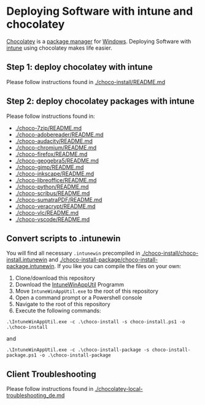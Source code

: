 # Deploying Software with intune and chocolatey

[Chocolatey](https://chocolatey.org/) is a [package manager](https://en.wikipedia.org/wiki/Package_manager) for [Windows](https://en.wikipedia.org/wiki/Microsoft_Windows). Deploying Software with [intune](https://de.wikipedia.org/wiki/Microsoft_Intune) using chocolatey makes life easier.

## Step 1: deploy chocolatey with intune

Please follow instructions found in [./choco-install/README.md](./choco-install/README.md)

## Step 2: deploy chocolatey packages with intune

Please follow instructions found in:

- [./choco-7zip/README.md](./choco-7zip/README.md)
- [./choco-adobereader/README.md](./choco-adobereader/README.md)
- [./choco-audacity/README.md](./choco-audacity/README.md)
- [./choco-chromium/README.md](./choco-chromium/README.md)
- [./choco-firefox/README.md](./choco-firefox/README.md)
- [./choco-geogebra5/README.md](./choco-geogebra5/README.md)
- [./choco-gimp/README.md](./choco-gimp/README.md)
- [./choco-inkscape/README.md](./choco-inkscape/README.md)
- [./choco-libreoffice/README.md](./choco-libreoffice/README.md)
- [./choco-python/README.md](./choco-python/README.md)
- [./choco-scribus/README.md](./choco-scribus/README.md)
- [./choco-sumatraPDF/README.md](./choco-sumatraPDF/README.md)
- [./choco-veracrypt/README.md](./choco-veracrypt/README.md)
- [./choco-vlc/README.md](./choco-vlc/README.md)
- [./choco-vscode/README.md](./choco-vscode/README.md)


## Convert scripts to .intunewin

You will find all necessary `.intunewin` precompiled in [./choco-install/choco-install.intunewin](./choco-install/choco-install.intunewin?raw=true) and [./choco-install-package/choco-install-package.intunewin](./choco-install-package/choco-install-package.intunewin?raw=true). If you like you can compile the files on your own:

1. Clone/download this repository
2. Download the [IntuneWinAppUtil](https://github.com/Microsoft/Microsoft-Win32-Content-Prep-Tool) Programm
3. Move `IntuneWinAppUtil.exe` to the root of this repository
4. Open a command prompt or a Powershell console
5. Navigate to the root of this repository
6. Execute the following commands:

```
.\IntuneWinAppUtil.exe -c .\choco-install -s choco-install.ps1 -o .\choco-install
```

and

```
.\IntuneWinAppUtil.exe -c .\choco-install-package -s choco-install-package.ps1 -o .\choco-install-package
```


## Client Troubleshooting

Please follow instructions found in [./chocolatey-local-troubleshooting_de.md](./chocolatey-local-troubleshooting_de.md)